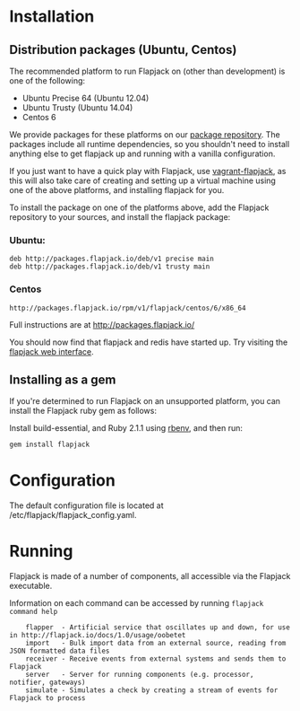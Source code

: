 # Installation

## Distribution packages (Ubuntu, Centos)

The recommended platform to run Flapjack on (other than development) is one of the following:
 - Ubuntu Precise 64 (Ubuntu 12.04)
 - Ubuntu Trusty (Ubuntu 14.04)
 - Centos 6

We provide packages for these platforms on our [package repository](http://packages.flapjack.io).
The packages include all runtime dependencies, so you shouldn't need to install anything else to get flapjack up and running with a vanilla configuration.

If you just want to have a quick play with Flapjack, use [vagrant-flapjack](https://github.com/flapjack/vagrant-flapjack), as this will also take care of creating and setting up a virtual machine using one of the above platforms, and installing flapjack for you.

To install the package on one of the platforms above, add the Flapjack repository to your sources, and install the flapjack package:

### Ubuntu:

```
deb http://packages.flapjack.io/deb/v1 precise main
deb http://packages.flapjack.io/deb/v1 trusty main
```

### Centos

```
http://packages.flapjack.io/rpm/v1/flapjack/centos/6/x86_64
```

Full instructions are at http://packages.flapjack.io/

You should now find that flapjack and redis have started up. Try visiting the [flapjack web interface](http://localhost:3080).

## Installing as a gem

If you're determined to run Flapjack on an unsupported platform, you can install the Flapjack ruby gem as follows:

Install build-essential, and Ruby 2.1.1 using [rbenv](https://github.com/sstephenson/rbenv), and then run:

``` bash
gem install flapjack
```

# Configuration

The default configuration file is located at /etc/flapjack/flapjack_config.yaml.

# Running

Flapjack is made of a number of components, all accessible via the Flapjack executable.

Information on each command can be accessed by running `flapjack command help`

``` text
    flapper  - Artificial service that oscillates up and down, for use in http://flapjack.io/docs/1.0/usage/oobetet
    import   - Bulk import data from an external source, reading from JSON formatted data files
    receiver - Receive events from external systems and sends them to Flapjack
    server   - Server for running components (e.g. processor, notifier, gateways)
    simulate - Simulates a check by creating a stream of events for Flapjack to process
```
